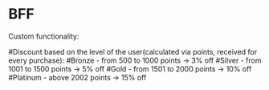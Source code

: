 # BFF

Custom functionality:

#Discount based on the level of the user(calculated via points, received for every purchase):
#Bronze - from 500 to 1000 points -> 3% off
#Silver - from 1001 to 1500 points -> 5% off
#Gold - from 1501 to 2000 points -> 10% off
#Platinum - above 2002 points -> 15% off
